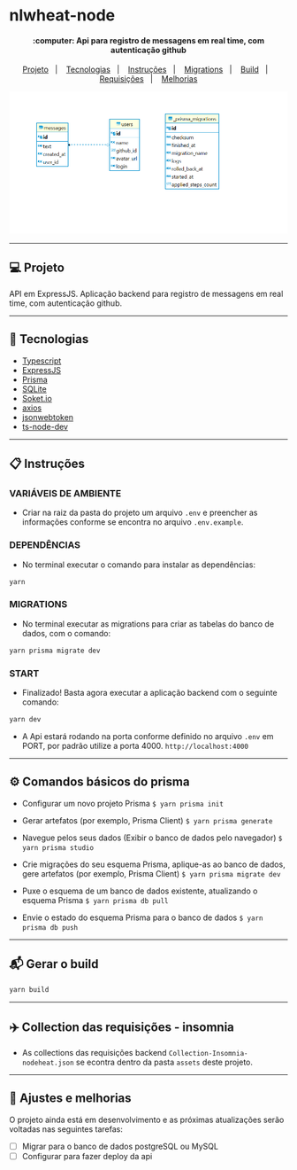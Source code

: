 # nlwheat-node

<h4 align="center">
    :computer: Api para registro de messagens em real time, com autenticação github
</h4>

<p align="center">
    <a href="#-projeto">Projeto</a>&nbsp;&nbsp;&nbsp;|&nbsp;&nbsp;&nbsp;
    <a href="#rocket-tecnologias">Tecnologias</a>&nbsp;&nbsp;&nbsp;|&nbsp;&nbsp;&nbsp;
    <a href="#user-content-clipboard-instruções">Instruções</a>&nbsp;&nbsp;&nbsp;|&nbsp;&nbsp;&nbsp;
    <a href="#%EF%B8%8F-comandos-básicos-do-prisma">Migrations</a>&nbsp;&nbsp;&nbsp;|&nbsp;&nbsp;&nbsp;
    <a href="#-gerar-o-build">Build</a>&nbsp;&nbsp;&nbsp;|&nbsp;&nbsp;&nbsp;
    <a href="#%EF%B8%8F-collection-das-requisições---insomnia">Requisições</a>&nbsp;&nbsp;&nbsp;|&nbsp;&nbsp;&nbsp;
    <a href="#-ajustes-e-melhorias">Melhorias</a>
</p>

<div align="center">
    <img src="./assets/modelagem.PNG" alt="ModelagemBanco" >
</div>

---

## 💻 Projeto

API em ExpressJS. Aplicação backend para registro de messagens em real time, com autenticação github.

---

## :rocket: Tecnologias

- [Typescript](https://www.typescriptlang.org/)
- [ExpressJS](https://expressjs.com/pt-br/)
- [Prisma](https://www.prisma.io/)
- [SQLite](https://www.sqlite.org/index.html)
- [Soket.io](https://socket.io/)
- [axios](https://axios-http.com/)
- [jsonwebtoken](https://www.npmjs.com/package/jsonwebtoken)
- [ts-node-dev](https://www.npmjs.com/package/ts-node-dev)

---

## :clipboard: Instruções

### VARIÁVEIS DE AMBIENTE

- Criar na raiz da pasta do projeto um arquivo `.env` e preencher as informações conforme se encontra no arquivo `.env.example`.

### DEPENDÊNCIAS

- No terminal executar o comando para instalar as dependências:

```bash
yarn
```

### MIGRATIONS

- No terminal executar as migrations para criar as tabelas do banco de dados, com o comando:

```bash
yarn prisma migrate dev
```

### START

- Finalizado! Basta agora executar a aplicação backend com o seguinte comando:

```bash
yarn dev
```

- A Api estará rodando na porta conforme definido no arquivo `.env` em PORT, por padrão utilize
  a porta 4000. `http://localhost:4000`

---

## ⚙️ Comandos básicos do prisma

- Configurar um novo projeto Prisma `$ yarn prisma init`

- Gerar artefatos (por exemplo, Prisma Client) `$ yarn prisma generate`

- Navegue pelos seus dados (Exibir o banco de dados pelo navegador) `$ yarn prisma studio`

- Crie migrações do seu esquema Prisma, aplique-as ao banco de dados, gere artefatos (por exemplo, Prisma Client) `$ yarn prisma migrate dev`

- Puxe o esquema de um banco de dados existente, atualizando o esquema Prisma `$ yarn prisma db pull`

- Envie o estado do esquema Prisma para o banco de dados `$ yarn prisma db push`

---

## 📬 Gerar o build

```bash
yarn build
```

---

## ✈️ Collection das requisições - insomnia

- As collections das requisições backend `Collection-Insomnia-nodeheat.json` se econtra dentro da pasta `assets` deste projeto.

---

## 📌 Ajustes e melhorias

O projeto ainda está em desenvolvimento e as próximas atualizações serão voltadas nas seguintes tarefas:

- [ ] Migrar para o banco de dados postgreSQL ou MySQL
- [ ] Configurar para fazer deploy da api

